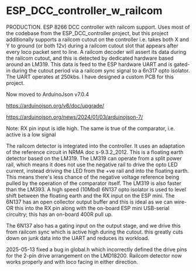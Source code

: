 # ESP_DCC_controller_w_railcom
PRODUCTION. ESP 8266 DCC controller with railcom support. Uses most of the codebase from the ESP_DCC_controller project, but this project additionally supports a railcom cutout on the controller i.e. takes both X and Y to ground (or both 12v) during a railcom cutout slot that appears after every loco packet sent to line.   A railcom decoder will assert its data during the railcom cutout, and this is detected by dedicated hardware based around an LM319.  This data is feed to the ESP hardware UART and is gated-in during the cutout period via a railcom sync signal to a 6n317 opto isolator.  The UART operates at 250kbs.  I have designed a custom PCB for this project.

Now moved to ArduinoJson v7.0.4

https://arduinojson.org/v6/doc/upgrade/

https://arduinojson.org/news/2024/01/03/arduinojson-7/

Note: RX pin input is idle high.   The same is true of the comparator, i.e. active is a low signal

The railcom detector is integrated into the controller.  It uses an adaptation of the reference circuit in NRMA doc s-9.3.2_2012.   This is a floating earth detector based on the LM319.  The LM319 can operate from 
a split power rail, which means it does not use the negative rail to drive the opto LED current, instead driving the LED from the +ve rail and into the floating earth.  This means there's less chance of the negative
voltage reference being pulled by the operation of the comparator itself.   The LM319 is also faster than the LM393.  A high speed (10Mbd) 6N137 opto isolator is used to level shift between the floating earth and
the RX input on the ESP mini.  The 6N137 has an open collector output buffer and this is ideal as we can wire-OR this into the RX pin along with the on-board ESP mini USB-serial circuitry; this has an on-board 400R pull up.

The 6N137 also has a gating input on the output stage, and we drive this from railcom sync which is active high during the cutout.  this greatly cuts down on junk data into the UART and reduces its workload.

2025-05-13 fixed a bug in global.h which incorrectly defined the drive pins for the 2-pin drive arrangement on the LMD18200.  Railcom detector now works properly and with loco facing in either direction.
